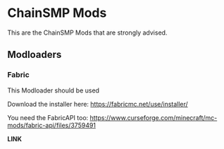 # ChainSMP Mods
This are the ChainSMP Mods that are strongly advised.
## Modloaders
### Fabric
This Modloader should be used

Download the installer here:
https://fabricmc.net/use/installer/

You need the FabricAPI too:
https://www.curseforge.com/minecraft/mc-mods/fabric-api/files/3759491

**LINK**
